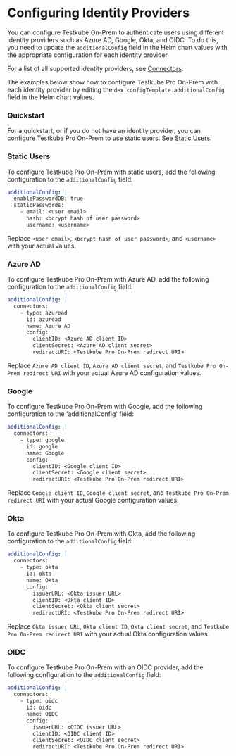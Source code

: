 # Configuring Identity Providers

You can configure Testkube On-Prem to authenticate users using different identity providers such as Azure AD, Google, Okta, and OIDC. To do this, you need to update the `additionalConfig` field in the Helm chart values with the appropriate configuration for each identity provider.

For a list of all supported identity providers, see [Connectors](https://dexidp.io/docs/connectors/).

The examples below show how to configure Testkube Pro On-Prem with each identity provider by editing the `dex.configTemplate.additionalConfig` field in the Helm chart values.

### Quickstart

For a quickstart, or if you do not have an identity provider, you can configure Testkube Pro On-Prem to use static users.
See [Static Users](#static-users).

### Static Users

To configure Testkube Pro On-Prem with static users, add the following configuration to the `additionalConfig` field:

```yaml
additionalConfig: |
  enablePasswordDB: true
  staticPasswords:
    - email: <user email>
      hash: <bcrypt hash of user password>
      username: <username>
```

Replace `<user email>`, `<bcrypt hash of user password>`, and `<username>` with your actual values.

### Azure AD

To configure Testkube Pro On-Prem with Azure AD, add the following configuration to the `additionalConfig` field:

```yaml
additionalConfig: |
  connectors:
    - type: azuread
      id: azuread
      name: Azure AD
      config:
        clientID: <Azure AD client ID>
        clientSecret: <Azure AD client secret>
        redirectURI: <Testkube Pro On-Prem redirect URI>
```

Replace `Azure AD client ID`, `Azure AD client secret`, and `Testkube Pro On-Prem redirect URI` with your actual Azure AD configuration values.

### Google

To configure Testkube Pro On-Prem with Google, add the following configuration to the 'additionalConfig' field:

```yaml
additionalConfig: |
  connectors:
    - type: google
      id: google
      name: Google
      config:
        clientID: <Google client ID>
        clientSecret: <Google client secret>
        redirectURI: <Testkube Pro On-Prem redirect URI>
```

Replace `Google client ID`, `Google client secret`, and `Testkube Pro On-Prem redirect URI` with your actual Google configuration values.

### Okta

To configure Testkube Pro On-Prem with Okta, add the following configuration to the `additionalConfig` field:

```yaml
additionalConfig: |
  connectors:
    - type: okta
      id: okta
      name: Okta
      config:
        issuerURL: <Okta issuer URL>
        clientID: <Okta client ID>
        clientSecret: <Okta client secret>
        redirectURI: <Testkube Pro On-Prem redirect URI>
```

Replace `Okta issuer URL`, `Okta client ID`, `Okta client secret`, and `Testkube Pro On-Prem redirect URI` with your actual Okta configuration values.

### OIDC

To configure Testkube Pro On-Prem with an OIDC provider, add the following configuration to the `additionalConfig` field:

```yaml
additionalConfig: |
  connectors:
    - type: oidc
      id: oidc
      name: OIDC
      config:
        issuerURL: <OIDC issuer URL>
        clientID: <OIDC client ID>
        clientSecret: <OIDC client secret>
        redirectURI: <Testkube Pro On-Prem redirect URI>
```
